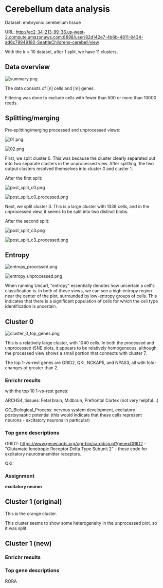 # Cerebellum data analysis

Dataset: embryonic cerebellum tissue

URL: http://ec2-34-213-89-36.us-west-2.compute.amazonaws.com:8888/user/82d142e7-4b6b-4811-8434-ad6c79949180-SeattleChildrens-cerebell/view

With the $k=10$ dataset, after 1 split, we have 11 clusters.

## Data overview

![summary.png](summary.png "Data summary")

The data consists of [n] cells and [m] genes.

Filtering was done to exclude cells with fewer than 500 or more than 10000 reads.

## Splitting/merging

Pre-splitting/merging processed and unprocessed views:

![01.png](01.png "pre-splitting cluster 0 processed view")

![02.png](02.png "pre-splitting cluster 0 unprocessed view")

First, we split cluster 0. This was because the cluster clearly separated out into two separate clusters in the unprocessed view. After splitting, the two output clusters resolved themselves into cluster 0 and cluster 1.

After the first split:

![post_split_c0.png](post_split_c0.png "post-splitting cluster 0 unprocessed view")

![post_split_c0_processed.png](post_split_c0_processed.png "post-splitting cluster 0 processed view")

Next, we split cluster 3. This is a large cluster with 1038 cells, and in the unprocessed view, it seems to be split into two distinct blobs.

After the second split:

![post_split_c3.png](post_split_c3.png "post-splitting cluster 3 unprocessed view")

![post_split_c3_processed.png](post_split_c3_processed.png "post-splitting cluster 3 processed view")

## Entropy


![entropy_processed.png](entropy_processed.png "Entropy processed view")

![entropy_unprocessed.png](entropy_unprocessed.png "Entropy unprocessed view")

When running Uncurl, "entropy" essentially denotes how uncertain a cell's classification is. In both of these views, we can see a high entropy region near the center of the plot, surrounded by low-entropy groups of cells. This indicates that there is a significant population of cells for which the cell type identification is uncertain.

## Cluster 0

![cluster_0_top_genes.png](cluster_0_top_genes.png "cluster 0 top genes")

This is a relatively large cluster, with 1040 cells. In both the processed and unprocessed tSNE plots, it appears to be relatively homogeneous, although the processed view shows a small portion that connects with cluster 7.

The top 1-vs-rest genes are GRID2, QKI, NCKAP5, and NPAS3, all with fold-changes of greater than 2.

### Enrichr results

with the top 10 1-vs-rest genes:

ARCHS4_tissues: Fetal brain, Midbrain, Prefrontal Cortex (not very helpful...)

GO_Biological_Process: nervous system development, excitatory postsynaptic potential (this would indicate that these cells represent neurons - excitatory neurons in particular)

### Top gene descriptions

GRID2: https://www.genecards.org/cgi-bin/carddisp.pl?gene=GRID2 - "Glutamate Ionotropic Receptor Delta Type Subunit 2" - these code for excitatory neurotransmitter receptors.

QKI:

### Assignment

**excitatory neuron**


## Cluster 1 (original)

This is the orange cluster.

This cluster seems to show some heterogeneity in the unprocessed plot, so it was split.

## Cluster 1 (new)

### Enrichr results

### Top gene descriptions

RORA
